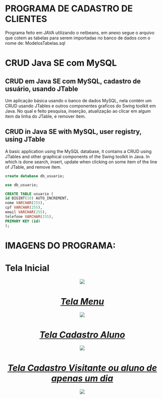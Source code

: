# PROGRAMA DE CADASTRO DE CLIENTES
Programa feito em JAVA utilizando o netbeans, em anexo segue o arquivo que cotem as tabelas para serem importadas no banco de dados
com o nome de: ModelosTabelas.sql

# CRUD Java SE com MySQL
## CRUD em Java SE com MySQL, cadastro de usuário, usando JTable

Um aplicação básica usando o banco de dados MySQL, nela contém um CRUD usando JTables e outros componentes graficos do Swing toolkit em Java. No qual e feito pesquisa, inserção, atualização ao clicar em algum item da linha do JTable, e remover item.

## CRUD in Java SE with MySQL, user registry, using JTable

A basic application using the MySQL database, it contains a CRUD using JTables and other graphical components of the Swing toolkit in Java. In which is done search, insert, update when clicking on some item of the line of JTable, and remove item.


```sql
create database db_usuario;

use db_usuario;

CREATE TABLE usuario (
id BIGINT(10) AUTO_INCREMENT,
nome VARCHAR(255),
cpf VARCHAR(255),
email VARCHAR(255),
telefone VARCHAR(255),
PRIMARY KEY (id)
);
```




# IMAGENS DO PROGRAMA: 
# Tela Inicial
<h5 align="center"Imagens dos programa :</h5>
<p align="center">
<a href=target="blank"><img align="center" src="https://github.com/Lucas-Quandt/Programa-Cadastro-Clientes/assets/103226578/6e52d96f-3c81-4ba3-9c87-c2f968c20684" /a>
</p>

 # Tela Menu 
<p align="center">  
<a href=target="blank"><img align="center" img src="https://github.com/Lucas-Quandt/Programa-Cadastro-Clientes/assets/103226578/14fdfb7e-8b1f-49d7-b163-1b05ca3bd774" /a>  
</p>

 # Tela Cadastro Aluno
<p align="center">  
<a href=target="blank"><img align="center" img src="https://github.com/Lucas-Quandt/Programa-Cadastro-Clientes/assets/103226578/6f84534c-0a05-4000-92d6-286d5f469efe" /a>  
</p>  
 
 # Tela Cadastro Visitante ou aluno de apenas um dia
<p align="center">  
<a href=target="blank"><img align="center" img src="https://github.com/Lucas-Quandt/Programa-Cadastro-Clientes/assets/103226578/6f84534c-0a05-4000-92d6-286d5f469efe" /a>  
</p> 
  
  
  
  
  
  
  

